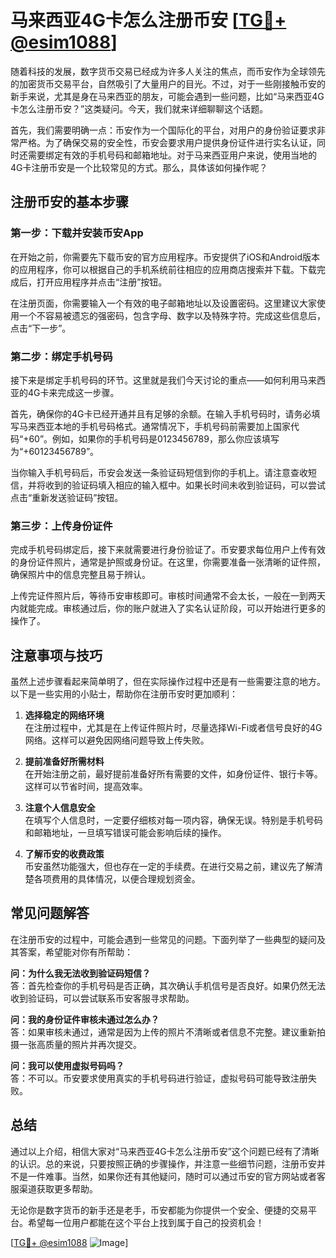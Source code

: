 # 马来西亚4G卡怎么注册币安 [[TG💪+ @esim1088](https://t.me/s/esim1088)]

随着科技的发展，数字货币交易已经成为许多人关注的焦点，而币安作为全球领先的加密货币交易平台，自然吸引了大量用户的目光。不过，对于一些刚接触币安的新手来说，尤其是身在马来西亚的朋友，可能会遇到一些问题，比如“马来西亚4G卡怎么注册币安？”这类疑问。今天，我们就来详细聊聊这个话题。

首先，我们需要明确一点：币安作为一个国际化的平台，对用户的身份验证要求非常严格。为了确保交易的安全性，币安会要求用户提供身份证件进行实名认证，同时还需要绑定有效的手机号码和邮箱地址。对于马来西亚用户来说，使用当地的4G卡注册币安是一个比较常见的方式。那么，具体该如何操作呢？

## 注册币安的基本步骤

### 第一步：下载并安装币安App

在开始之前，你需要先下载币安的官方应用程序。币安提供了iOS和Android版本的应用程序，你可以根据自己的手机系统前往相应的应用商店搜索并下载。下载完成后，打开应用程序并点击“注册”按钮。

在注册页面，你需要输入一个有效的电子邮箱地址以及设置密码。这里建议大家使用一个不容易被遗忘的强密码，包含字母、数字以及特殊字符。完成这些信息后，点击“下一步”。

### 第二步：绑定手机号码

接下来是绑定手机号码的环节。这里就是我们今天讨论的重点——如何利用马来西亚的4G卡来完成这一步骤。

首先，确保你的4G卡已经开通并且有足够的余额。在输入手机号码时，请务必填写马来西亚本地的手机号码格式。通常情况下，手机号码前需要加上国家代码“+60”。例如，如果你的手机号码是0123456789，那么你应该填写为“+60123456789”。

当你输入手机号码后，币安会发送一条验证码短信到你的手机上。请注意查收短信，并将收到的验证码填入相应的输入框中。如果长时间未收到验证码，可以尝试点击“重新发送验证码”按钮。

### 第三步：上传身份证件

完成手机号码绑定后，接下来就需要进行身份验证了。币安要求每位用户上传有效的身份证件照片，通常是护照或身份证。在这里，你需要准备一张清晰的证件照，确保照片中的信息完整且易于辨认。

上传完证件照片后，等待币安审核即可。审核时间通常不会太长，一般在一到两天内就能完成。审核通过后，你的账户就进入了实名认证阶段，可以开始进行更多的操作了。

## 注意事项与技巧

虽然上述步骤看起来简单明了，但在实际操作过程中还是有一些需要注意的地方。以下是一些实用的小贴士，帮助你在注册币安时更加顺利：

1. **选择稳定的网络环境**  
   在注册过程中，尤其是在上传证件照片时，尽量选择Wi-Fi或者信号良好的4G网络。这样可以避免因网络问题导致上传失败。

2. **提前准备好所需材料**  
   在开始注册之前，最好提前准备好所有需要的文件，如身份证件、银行卡等。这样可以节省时间，提高效率。

3. **注意个人信息安全**  
   在填写个人信息时，一定要仔细核对每一项内容，确保无误。特别是手机号码和邮箱地址，一旦填写错误可能会影响后续的操作。

4. **了解币安的收费政策**  
   币安虽然功能强大，但也存在一定的手续费。在进行交易之前，建议先了解清楚各项费用的具体情况，以便合理规划资金。

## 常见问题解答

在注册币安的过程中，可能会遇到一些常见的问题。下面列举了一些典型的疑问及其答案，希望能对你有所帮助：

**问：为什么我无法收到验证码短信？**  
答：首先检查你的手机号码是否正确，其次确认手机信号是否良好。如果仍然无法收到验证码，可以尝试联系币安客服寻求帮助。

**问：我的身份证件审核未通过怎么办？**  
答：如果审核未通过，通常是因为上传的照片不清晰或者信息不完整。建议重新拍摄一张高质量的照片并再次提交。

**问：我可以使用虚拟号码吗？**  
答：不可以。币安要求使用真实的手机号码进行验证，虚拟号码可能导致注册失败。

## 总结

通过以上介绍，相信大家对“马来西亚4G卡怎么注册币安”这个问题已经有了清晰的认识。总的来说，只要按照正确的步骤操作，并注意一些细节问题，注册币安并不是一件难事。当然，如果你还有其他疑问，随时可以通过币安的官方网站或者客服渠道获取更多帮助。

无论你是数字货币的新手还是老手，币安都能为你提供一个安全、便捷的交易平台。希望每一位用户都能在这个平台上找到属于自己的投资机会！

[[TG💪+ @esim1088](https://t.me/s/esim1088) ![Image](https://i.postimg.cc/4NQfJmqS/Snipaste-2025-05-13-00-14-12.png)]